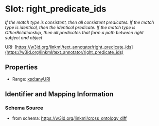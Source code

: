 # Slot: right_predicate_ids
_If the match type is consistent, then all consistent predicates. If the match type is identical, then the identical predicate. If the match type is OtherRelationship, then all predicates that form a path between right subject and object_


URI: [https://w3id.org/linkml/text_annotator/right_predicate_ids](https://w3id.org/linkml/text_annotator/right_predicate_ids)



<!-- no inheritance hierarchy -->


## Properties

 * Range: [xsd:anyURI](http://www.w3.org/2001/XMLSchema#anyURI)



## Identifier and Mapping Information







### Schema Source


* from schema: https://w3id.org/linkml/cross_ontology_diff



